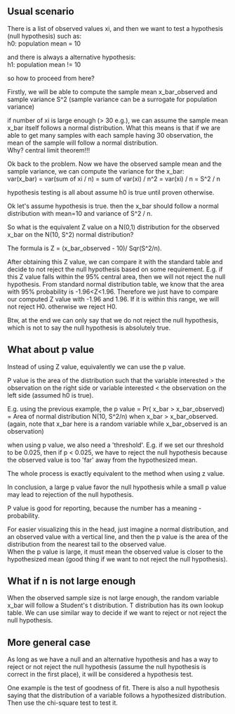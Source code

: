 Usual scenario
-----------------------

There is a list of observed values xi,
and then we want to test a hypothesis (null hypothesis) such as:  
h0: population mean = 10

and there is always a alternative hypothesis:  
h1: population mean != 10

so how to proceed from here?

Firstly, we will be able to compute the sample mean x_bar_observed and sample variance S^2 (sample variance can be a surrogate for population variance)

if number of xi is large enough (> 30 e.g.), we can assume the sample mean x_bar itself follows a normal distribution.
What this means is that if we are able to get many samples with each sample having 30 observation,
the mean of the sample will follow a normal distribution.  
Why? central limit theorem!!!

Ok back to the problem.
Now we have the observed sample mean and the sample variance,
we can compute the variance for the x_bar:  
var(x_bar) = var(sum of xi / n) = sum of var(xi) / n^2 = var(xi) / n = S^2 / n

hypothesis testing is all about assume h0 is true until proven otherwise.

Ok let's assume hypothesis is true. then the x_bar should follow a normal distribution with mean=10 and variance of S^2 / n.

So what is the equivalent Z value on a N(0,1) distribution for the observed x_bar on the N(10, S^2) normal distribution?

The formula is Z = (x_bar_observed - 10)/ Sqr(S^2/n).  

After obtaining this Z value, we can compare it with the standard table and decide to not reject the null hypothesis based on some requirement.
E.g. if this Z value falls within the 95% central area, then we will not reject the null hypothesis.
From standard normal distribution table, we know that the area with 95% probability is -1.96<Z<1.96.
Therefore we just have to compare our computed Z value with -1.96 and 1.96.
If it is within this range, we will not reject H0. otherwise we reject H0.

Btw, at the end we can only say that we do not reject the null hypothesis,
which is not to say the null hypothesis is absolutely true.


What about p value
----------------------------

Instead of using Z value, equivalently we can use the p value.

P value is the area of the distribution such that the variable interested > the observation on the right side or variable interested < the observation on the left side (assumed h0 is true).

E.g. using the previous example,
the p value = Pr( x_bar > x_bar_observed) = Area of normal distribution N(10, S^2/n) when x_bar > x_bar_observed.
(again, note that x_bar here is a random variable while x_bar_observed is an observation)

when using p value, we also need a 'threshold'.
E.g. if we set our threshold to be 0.025,
then if p < 0.025, we have to reject the null hypothesis because the observed value is too 'far' away from the hypothesized mean.

The whole process is exactly equivalent to the method when using z value.

In conclusion, a large p value favor the null hypothesis while a small p value may lead to rejection of the null hypothesis.

P value is good for reporting, because the number has a meaning - probability.

For easier visualizing this in the head, just imagine a normal distribution, and an observed value with a vertical line,
and then the p value is the area of the distribution from the nearest tail to the observed value.  
When the p value is large, it must mean the observed value is closer to the hypothesized mean (good thing if we want to not reject the null hypothesis).


What if n is not large enough
-------------------------------------

When the observed sample size is not large enough, the random variable x_bar will follow a Student's t distribution.
T distribution has its own lookup table.
We can use similar way to decide if we want to reject or not reject the null hypothesis.


More general case
-----------------------------------

As long as we have a null and an alternative hypothesis and has a way to reject or not reject the null hypothesis (assume the null hypothesis is correct in the first place),
it will be considered a hypothesis test.

One example is the test of goodness of fit.
There is also a null hypothesis saying that the distribution of a variable follows a hypothesized distribution.
Then use the chi-square test to test it.
